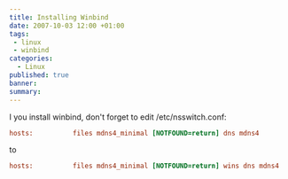 ```yaml
---
title: Installing Winbind
date: 2007-10-03 12:00 +01:00
tags:
 - linux
 - winbind
categories:
  - Linux
published: true
banner: 
summary:
---
```

I you install winbind, don't forget to edit /etc/nsswitch.conf:

``` ini
hosts:          files mdns4_minimal [NOTFOUND=return] dns mdns4 
```

to

``` ini
hosts:          files mdns4_minimal [NOTFOUND=return] wins dns mdns4 
```